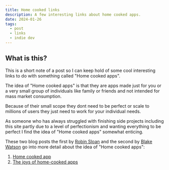 ```yaml
---
title: Home cooked links
description: A few interesting links about home cooked apps.
date: 2024-01-26
tags:
  - post
  - links
  - indie dev
---
```


## What is this?

This is a short note of a post so I can keep hold of some cool interesting links to do with something called "Home cooked apps".

The idea of "Home cooked apps" is that they are apps made just for you or a very small group of individuals like family or friends and not intended for mass market consumption.

Because of their small scope they dont need to be perfect or scale to millions of users they just need to work for your individual needs.

As someone who has always struggled with finishing side projects including this site partly due to a level of perfectionism and wanting everything to be perfect I find the idea of "Home cooked apps" somewhat enticing.

These two blog posts the first by [Robin Sloan](https://www.robinsloan.com/) and the second by [Blake Watson](https://blakewatson.com/) go into more detail about the idea of "Home cooked apps":

1. [Home cooked app](https://www.robinsloan.com/notes/home-cooked-app/)
2. [The joys of home-cooked apps](https://blakewatson.com/journal/magnoliajs-2023-the-joys-of-home-cooked-apps/)

